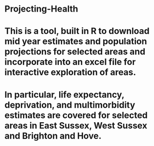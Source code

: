 # Projecting-Health

# This is a tool, built in R to download mid year estimates and population projections for selected areas and incorporate into an excel file for interactive exploration of areas.

# In particular, life expectancy, deprivation, and multimorbidity estimates are covered for selected areas in East Sussex, West Sussex and Brighton and Hove.
